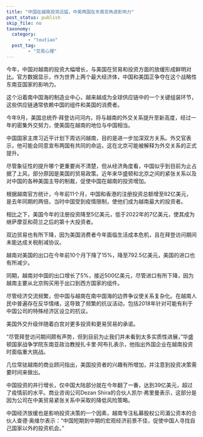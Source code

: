 ```yaml
---
title: "中国在越南投资迅猛，中美两国在东南亚角逐影响力"
post_status: publish
skip_file: no
taxonomy:
  category:
        - "toutiao"
  post_tag:
        - "交易心理"
---
```


今年，中国对越南的投资大幅增长，与美国在贸易和投资方面的放缓形成鲜明对比。官方数据显示，作为世界上两个最大经济体，中国和美国正争夺在这个战略性东南亚国家的影响力。

这个沿着南中国海的制造业中心，越来越成为全球供应链中的一个关键组装环节，这些供应链通常依赖中国的组件和美国的消费者。

今年9月，美国总统乔·拜登访问河内，将与越南的外交关系提升至新高度，经过一年的密集外交努力，使美国在越南的地位与中国相当。

中国国家主席习近平计划下周访问越南，目的是进一步加深双方关系。外交官表示，他可能会同意宣布两国有共同的命运，这在北京可能被解释为外交关系的正式提升。

尽管象征性的提升哪个更重要尚不清楚，但从经济角度看，中国似乎到目前为止占据了上风，部分原因是美国的贸易政策。近年来华盛顿和北京之间的紧张关系以及对中国的各种美国主导的制裁，促使中国在越南的投资增加。

根据越南官方统计，今年前11个月，中国和香港的注册投资总额增至82亿美元，是去年同期的两倍，当时中国受到疫情限制，使他们成为越南最大的投资者。

相比之下，美国今年的注册投资降至5亿美元，低于2022年的7亿美元，使其成为继萨摩亚和荷兰之后的第十大投资者。

双边贸易也有所下降，因为美国消费者今年面临生活成本危机，且在拜登访问期间未能达成关税削减协议。

越南对美国的出口在今年前10个月下降了15%，降至792.5亿美元，美国的进口也有所减少。

同期，越南对中国的出口增长了5%，接近500亿美元，尽管进口有所下降，因为越南主要从北京购买用于出口到西方国家的组件。

尽管经济交流频繁，但中国与越南在南中国海的边界争议使关系复杂化。在越南人民中普遍存在反华情绪，这导致了频繁的抗议活动，包括2018年针对可能有利于中国公司的特殊经济区设立的抗议。

美国外交升级伴随着白宫对更多投资和更易贸易的承诺。

“尽管拜登访问期间颇有声势，但到目前为止我们并未看到太多实质性进展，”华盛顿国家战争学院东南亚政治教授扎卡里·阿布扎表示，他指出外国企业在越南投资时面临重大挑战。

几位常驻越南的商业顾问指出，美国投资者的兴趣有所增加，并注意到投资决策需要时间来做出。

中国投资的并行增长，仅中国大陆部分就在今年翻了一番，达到39亿美元，超过了疫情前的水平。商业咨询公司Dezan Shira的合伙人凯尔·弗里曼表示，这部分是因为公司在中美贸易紧张关系中采取的降低风险策略。

中国经济放缓也是影响投资决策的一个因素，越南专注私募股权公司湄公资本的合伙人查德·奥维尔表示：“中国短期到中期的宏观经济前景不佳，促使中国人寻找自己国家以外的投资机会。”
